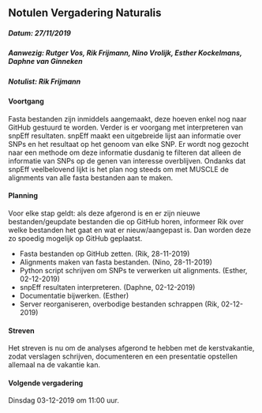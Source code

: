 ## Notulen Vergadering Naturalis
##### Datum:	27/11/2019
##### Aanwezig:	Rutger Vos, Rik Frijmann, Nino Vrolijk, Esther Kockelmans, Daphne van Ginneken
##### Notulist: Rik Frijmann

#### Voortgang
Fasta bestanden zijn inmiddels aangemaakt, deze hoeven enkel nog naar GitHub gestuurd te worden. Verder is
er voorgang met interpreteren van snpEff resultaten. snpEff maakt een uitgebreide lijst aan informatie over
SNPs en het resultaat op het genoom van elke SNP. Er wordt nog gezocht naar een methode om deze informatie
dusdanig te filteren dat alleen de informatie van SNPs op de genen van interesse overblijven. Ondanks dat
snpEff veelbelovend lijkt is het plan nog steeds om met MUSCLE de alignments van alle fasta bestanden aan te
maken.

#### Planning
Voor elke stap geldt: als deze afgerond is en er zijn nieuwe bestanden/geupdate bestanden die op GitHub horen,
informeer Rik over welke bestanden het gaat en wat er nieuw/aangepast is. Dan worden deze zo spoedig mogelijk op GitHub 
geplaatst.
- Fasta bestanden op GitHub zetten. (Rik, 28-11-2019)
- Alignments maken van fasta bestanden. (Nino, 28-11-2019)
- Python script schrijven om SNPs te verwerken uit alignments. (Esther, 02-12-2019)
- snpEff resultaten interpreteren. (Daphne, 02-12-2019)
- Documentatie bijwerken. (Esther)
- Server reorganiseren, overbodige bestanden schrappen (Rik, 02-12-2019)

#### Streven
Het streven is nu om de analyses afgerond te hebben met de kerstvakantie, zodat verslagen schrijven, 
documenteren en een presentatie opstellen allemaal na de vakantie kan.

#### Volgende vergadering
Dinsdag 03-12-2019 om 11:00 uur.
